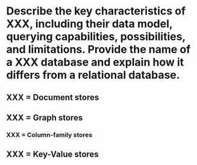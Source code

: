 # Describe the key characteristics of XXX, including their data model, querying capabilities, possibilities, and limitations. Provide the name of a XXX database and explain how it differs from a relational database.

## XXX = Document stores

## XXX = Graph stores

### XXX = Column-family stores

## XXX = Key-Value stores